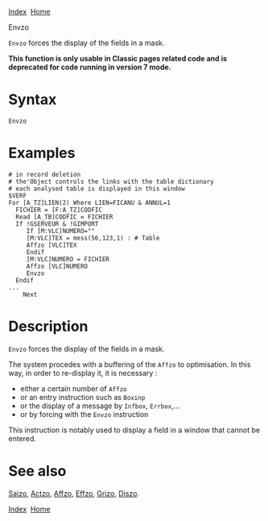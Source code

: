 [Index](index.html)  [Home](getting-started_home.html)

Envzo

`Envzo` forces the display of the fields in a mask.

**This function is only usable in Classic pages related code and is deprecated for code running in version 7 mode.**

# Syntax

`Envzo`

# Examples

```
# in record deletion
# the'Object controls the links with the table dictionary
# each analysed table is displayed in this window
$VERF
For [A_TZ]LIEN(2) Where LIEN=FICANU & ANNUL=1
  FICHIER = [F:A_TZ]CODFIC
  Read [A_TB]CODFIC = FICHIER
  If !GSERVEUR & !GIMPORT
     If [M:VLC]NUMERO=""
     [M:VLC]TEX = mess(56,123,1) : # Table
     Affzo [VLC]TEX
     Endif
     [M:VLC]NUMERO = FICHIER
     Affzo [VLC]NUMERO
     Envzo 
  Endif
...
    Next
```

# Description

`Envzo` forces the display of the fields in a mask.

The system procedes with a buffering of the `Affzo` to optimisation. In this way, in order to re-display it, it is necessary :

* either a certain number of `Affzo`
* or an entry instruction such as `Boxinp`
* or the display of a message by `Infbox`, `Errbox`,...
* or by forcing with the `Envzo` instruction

This instruction is notably used to display a field in a window that cannot be entered.

# See also

[Saizo](4gl_Saizo.html), [Actzo](4gl_Actzo.html), [Affzo](4gl_Affzo.html), [Effzo](4gl_Effzo.html), [Grizo](4gl_Grizo.html), [Diszo](4gl_Diszo.html).

  

[Index](index.html)  [Home](getting-started_home.html)